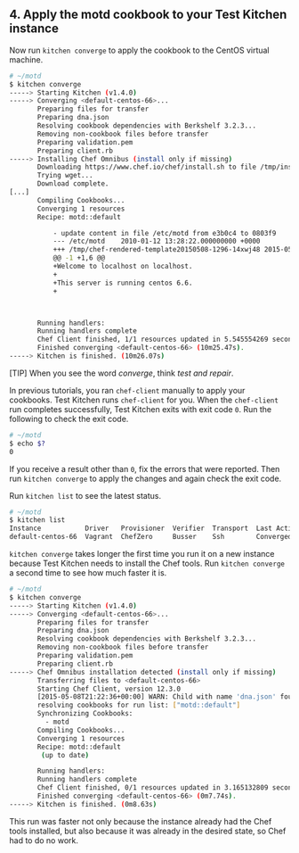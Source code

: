 ## 4. Apply the motd cookbook to your Test Kitchen instance

Now run `kitchen converge` to apply the cookbook to the CentOS virtual machine.

```bash
# ~/motd
$ kitchen converge
-----> Starting Kitchen (v1.4.0)
-----> Converging <default-centos-66>...
       Preparing files for transfer
       Preparing dna.json
       Resolving cookbook dependencies with Berkshelf 3.2.3...
       Removing non-cookbook files before transfer
       Preparing validation.pem
       Preparing client.rb
-----> Installing Chef Omnibus (install only if missing)
       Downloading https://www.chef.io/chef/install.sh to file /tmp/install.sh
       Trying wget...
       Download complete.
[...]
       Compiling Cookbooks...
       Converging 1 resources
       Recipe: motd::default

           - update content in file /etc/motd from e3b0c4 to 0803f9
           --- /etc/motd	2010-01-12 13:28:22.000000000 +0000
           +++ /tmp/chef-rendered-template20150508-1296-14xwj48	2015-05-08 20:37:56.578854818 +0000
           @@ -1 +1,6 @@
           +Welcome to localhost on localhost.
           +
           +This server is running centos 6.6.
           +



       Running handlers:
       Running handlers complete
       Chef Client finished, 1/1 resources updated in 5.545554269 seconds
       Finished converging <default-centos-66> (10m25.47s).
-----> Kitchen is finished. (10m26.07s)
```

[TIP] When you see the word _converge_, think _test and repair_.

In previous tutorials, you ran `chef-client` manually to apply your cookbooks. Test Kitchen runs `chef-client` for you. When the `chef-client` run completes successfully, Test Kitchen exits with exit code `0`. Run the following to check the exit code.

```bash
# ~/motd
$ echo $?
0
```

If you receive a result other than `0`, fix the errors that were reported. Then run `kitchen converge` to apply the changes and again check the exit code.

Run `kitchen list` to see the latest status.

```bash
# ~/motd
$ kitchen list
Instance           Driver   Provisioner  Verifier  Transport  Last Action
default-centos-66  Vagrant  ChefZero     Busser    Ssh        Converged
```

`kitchen converge` takes longer the first time you run it on a new instance because Test Kitchen needs to install the Chef tools. Run `kitchen converge` a second time to see how much faster it is.

```bash
# ~/motd
$ kitchen converge
-----> Starting Kitchen (v1.4.0)
-----> Converging <default-centos-66>...
       Preparing files for transfer
       Preparing dna.json
       Resolving cookbook dependencies with Berkshelf 3.2.3...
       Removing non-cookbook files before transfer
       Preparing validation.pem
       Preparing client.rb
-----> Chef Omnibus installation detected (install only if missing)
       Transferring files to <default-centos-66>
       Starting Chef Client, version 12.3.0
       [2015-05-08T21:22:36+00:00] WARN: Child with name 'dna.json' found in multiple directories: /tmp/kitchen/dna.json and /tmp/kitchen/dna.json
       resolving cookbooks for run list: ["motd::default"]
       Synchronizing Cookbooks:
         - motd
       Compiling Cookbooks...
       Converging 1 resources
       Recipe: motd::default
        (up to date)

       Running handlers:
       Running handlers complete
       Chef Client finished, 0/1 resources updated in 3.165132809 seconds
       Finished converging <default-centos-66> (0m7.74s).
-----> Kitchen is finished. (0m8.63s)
```

This run was faster not only because the instance already had the Chef tools installed, but also because it was already in the desired state, so Chef had to do no work.
